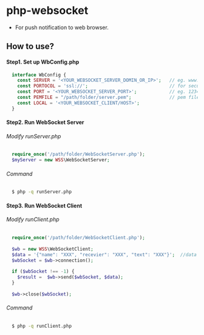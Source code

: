 # php-websocket
- For push notification to web browser.

## How to use?

#### Step1. Set up WbConfig.php
  
```php
  interface WbConfig {
    const SERVER = '<YOUR_WEBSOCKET_SERVER_DOMIN_OR_IP>';   // eg. www.example.com
    const PORTOCOL = 'ssl://';                              // for security
    const PORT = '<YOUR_WEBSOCKET_SERVER_PORT>';            // eg. 12345
    const PEMFILE = "/path/folder/server.pem";              // pem file
    const LOCAL = '<YOUR_WEBSOCKET_CLIENT/HOST>';
  }
```

#### Step2. Run WebSocket Server

###### Modify runServer.php
```php  	
  require_once('/path/folder/WebSocketServer.php');
  $myServer = new WSS\WebSocketServer;
```
###### Command
```bash
  $ php -q runServer.php 
```

#### Step3. Run WebSocket Client

###### Modify runClient.php
```php
  require_once('/path/folder/WebSocketClient.php'); 
  
  $wb = new WSS\WebSocketClient;
  $data = '{"name": "XXX", "recevier": "XXX", "text": "XXX"}';  //data to be send
  $wbSocket = $wb->connection();
  
  if ($wbSocket !== -1) {
  	$result =  $wb->send($wbSocket, $data);
  }
  
  $wb->close($wbSocket);
```

###### Command
```bash
  $ php -q runClient.php
```
